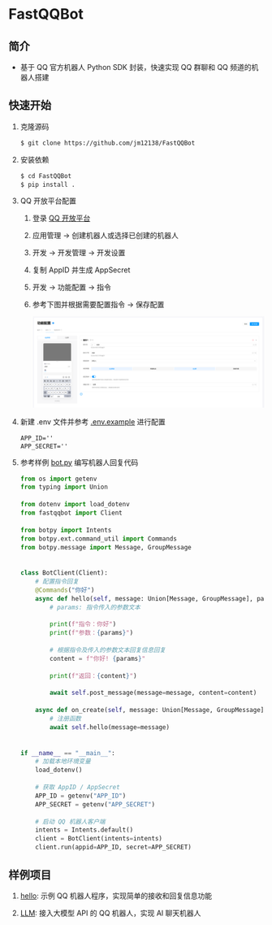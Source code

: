 # FastQQBot
## 简介
* 基于 QQ 官方机器人 Python SDK 封装，快速实现 QQ 群聊和 QQ 频道的机器人搭建

## 快速开始
1. 克隆源码

    ```bash
    $ git clone https://github.com/jm12138/FastQQBot
    ```

2. 安装依赖

    ```bash
    $ cd FastQQBot
    $ pip install .
    ```

3. QQ 开放平台配置

    1. 登录 [QQ 开放平台](https://q.qq.com)

    2. 应用管理 -> 创建机器人或选择已创建的机器人

    3. 开发 -> 开发管理 -> 开发设置

    4. 复制 AppID 并生成 AppSecret

    5. 开发 -> 功能配置 -> 指令

    6. 参考下图并根据需要配置指令 -> 保存配置

        ![function](./public/function.png)


4. 新建 .env 文件并参考 [.env.example](./example/hello/.env.example) 进行配置

    ```
    APP_ID=''
    APP_SECRET=''
    ```

5. 参考样例 [bot.py](./example/hello/bot.py) 编写机器人回复代码

    ```python
    from os import getenv
    from typing import Union

    from dotenv import load_dotenv
    from fastqqbot import Client

    from botpy import Intents
    from botpy.ext.command_util import Commands
    from botpy.message import Message, GroupMessage


    class BotClient(Client):
        # 配置指令回复
        @Commands("你好")
        async def hello(self, message: Union[Message, GroupMessage], params: str):
            # params: 指令传入的参数文本

            print(f"指令：你好")
            print(f"参数：{params}")

            # 根据指令及传入的参数文本回复信息回复
            content = f"你好! {params}"

            print(f"返回：{content}")

            await self.post_message(message=message, content=content)

        async def on_create(self, message: Union[Message, GroupMessage]):
            # 注册函数
            await self.hello(message=message)


    if __name__ == "__main__":
        # 加载本地环境变量
        load_dotenv()

        # 获取 AppID / AppSecret
        APP_ID = getenv("APP_ID")
        APP_SECRET = getenv("APP_SECRET")

        # 启动 QQ 机器人客户端
        intents = Intents.default()
        client = BotClient(intents=intents)
        client.run(appid=APP_ID, secret=APP_SECRET)
    ```

## 样例项目

1. [hello](./example/hello): 示例 QQ 机器人程序，实现简单的接收和回复信息功能

2. [LLM](./example/llm/): 接入大模型 API 的 QQ 机器人，实现 AI 聊天机器人
